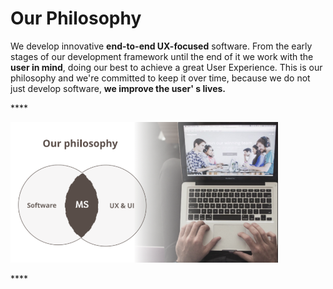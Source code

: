 # Our Philosophy

We develop innovative **end-to-end UX-focused** software. From the early stages of our development framework until the end of it we work with the **user in mind**, doing our best to achieve a great User Experience. This is our philosophy and we're committed to keep it over time, because we do not just develop software, **we improve the user' s lives.**

\*\*\*\*

![](../.gitbook/assets/philosophy.png)

\*\*\*\*



